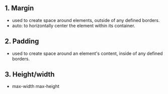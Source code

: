 
## 1. Margin

- used to create space around elements, outside of any defined borders.
- auto: to horizontally center the element within its container.

## 2. Padding

- used to create space around an element's content, inside of any defined borders.

## 3. Height/width

- max-width max-height
